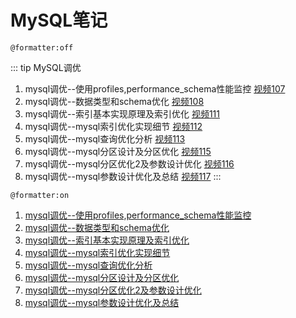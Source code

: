 # MySQL笔记

`@formatter:off`

::: tip MySQL调优
1. mysql调优--使用profiles,performance_schema性能监控 [视频107](https://ke.qq.com/webcourse/index.html#cid=398381&term_id=100475149&taid=4067256720299053&type=1024&vid=5285890796450429140)
2. mysql调优--数据类型和schema优化 [视频108](https://ke.qq.com/webcourse/index.html#cid=398381&term_id=100475149&taid=4067261015266349&type=1024&vid=5285890796510158724)
3. mysql调优--索引基本实现原理及索引优化 [视频111](https://ke.qq.com/webcourse/index.html#cid=398381&term_id=100475149&taid=4067273900168237&type=1024&vid=5285890796598967563)
4. mysql调优--mysql索引优化实现细节 [视频112](https://ke.qq.com/webcourse/index.html#cid=398381&term_id=100475149&taid=4067278195135533&type=1024&vid=5285890796686398461)
5. mysql调优--mysql查询优化分析 [视频113](https://ke.qq.com/webcourse/index.html#cid=398381&term_id=100475149&taid=4067282490102829&type=1024&vid=5285890796759143626)
6. mysql调优--mysql分区设计及分区优化 [视频115](https://ke.qq.com/webcourse/index.html#cid=398381&term_id=100475149&taid=4067291080037421&type=1024&vid=5285890796847119428)
7. mysql调优--mysql分区优化2及参数设计优化 [视频116](https://ke.qq.com/webcourse/index.html#cid=398381&term_id=100475149&taid=4067295375004717&type=1024&vid=5285890796905611672)
8. mysql调优--mysql参数设计优化及总结 [视频117](https://ke.qq.com/webcourse/index.html#cid=398381&term_id=100475149&taid=4067299669972013&type=1024&vid=5285890796964066182)
   :::

`@formatter:on`

1. [mysql调优--使用profiles,performance_schema性能监控](zh/database/mysql/lesson/mysql1.md)
2. [mysql调优--数据类型和schema优化](zh/database/mysql/lesson/mysql2.md)
3. [mysql调优--索引基本实现原理及索引优化](zh/database/mysql/lesson/mysql3.md)
4. [mysql调优--mysql索引优化实现细节](zh/database/mysql/lesson/mysql4.md)
5. [mysql调优--mysql查询优化分析](mysql5.md)
6. [mysql调优--mysql分区设计及分区优化](mysql6.md)
7. [mysql调优--mysql分区优化2及参数设计优化](mysql7.md)
8. [mysql调优--mysql参数设计优化及总结](mysql8.md)

